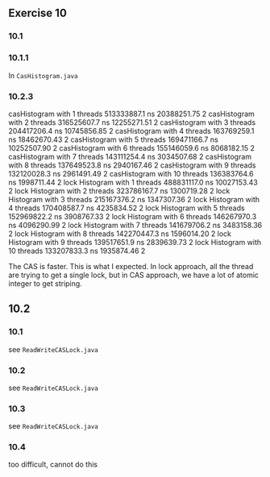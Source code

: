 ## Exercise 10

### 10.1

### 10.1.1

In `CasHistogram.java`

### 10.2.3

casHistogram with 1 threads     513333887.1 ns 20388251.75          2
casHistogram with 2 threads     316525607.7 ns 12255271.51          2
casHistogram with 3 threads     204417206.4 ns 10745856.85          2
casHistogram with 4 threads     163769259.1 ns 18462670.43          2
casHistogram with 5 threads     169471166.7 ns 10252507.90          2
casHistogram with 6 threads     155146059.6 ns 8068182.15          2
casHistogram with 7 threads     143111254.4 ns 3034507.68          2
casHistogram with 8 threads     137649523.8 ns 2940167.46          2
casHistogram with 9 threads     132120028.3 ns 2961491.49          2
casHistogram with 10 threads     136383764.6 ns 1998711.44          2
lock Histogram with 1 threads     488831117.0 ns 10027153.43          2
lock Histogram with 2 threads     323786167.7 ns 1300719.28          2
lock Histogram with 3 threads     215167376.2 ns 1347307.36          2
lock Histogram with 4 threads     170408587.7 ns 4235834.52          2
lock Histogram with 5 threads     152969822.2 ns 3908767.33          2
lock Histogram with 6 threads     146267970.3 ns 4096290.99          2
lock Histogram with 7 threads     141679706.2 ns 3483158.36          2
lock Histogram with 8 threads     142270447.3 ns 1596014.20          2
lock Histogram with 9 threads     139517651.9 ns 2839639.73          2
lock Histogram with 10 threads     133207833.3 ns 1935874.46          2

The CAS is faster. This is what I expected. In lock approach, all the thread are trying to get a single lock, but in CAS approach, we have a lot of atomic integer to get striping.



## 10.2

### 10.1

see `ReadWriteCASLock.java`

### 10.2

see `ReadWriteCASLock.java`

### 10.3

see `ReadWriteCASLock.java`

### 10.4

too difficult, cannot do this 